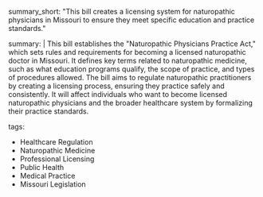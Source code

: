 summary_short: "This bill creates a licensing system for naturopathic physicians in Missouri to ensure they meet specific education and practice standards."

summary: |
  This bill establishes the "Naturopathic Physicians Practice Act," which sets rules and requirements for becoming a licensed naturopathic doctor in Missouri. It defines key terms related to naturopathic medicine, such as what education programs qualify, the scope of practice, and types of procedures allowed. The bill aims to regulate naturopathic practitioners by creating a licensing process, ensuring they practice safely and consistently. It will affect individuals who want to become licensed naturopathic physicians and the broader healthcare system by formalizing their practice standards.

tags:
  - Healthcare Regulation
  - Naturopathic Medicine
  - Professional Licensing
  - Public Health
  - Medical Practice
  - Missouri Legislation
